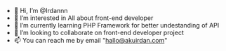 - 👋 Hi, I’m @Irdannn
- 👀 I’m interested in All about front-end developer
- 🌱 I’m currently learning PHP Framework for better undestanding of API
- 💞️ I’m looking to collaborate on front-end developer project
- 📫 You can reach me by email "hallo@akuirdan.com"

<!---
Irdannn/Irdannn is a ✨ special ✨ repository because its `README.md` (this file) appears on your GitHub profile.
You can click the Preview link to take a look at your changes.
--->

